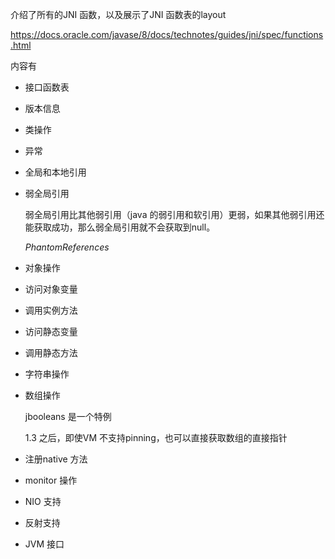 介绍了所有的JNI 函数，以及展示了JNI 函数表的layout  

https://docs.oracle.com/javase/8/docs/technotes/guides/jni/spec/functions.html  

内容有

- 接口函数表

- 版本信息

- 类操作

- 异常

- 全局和本地引用

- 弱全局引用

    弱全局引用比其他弱引用（java 的弱引用和软引用）更弱，如果其他弱引用还能获取成功，那么弱全局引用就不会获取到null。  

    *PhantomReferences*

- 对象操作

- 访问对象变量

- 调用实例方法

- 访问静态变量

- 调用静态方法

- 字符串操作

- 数组操作

    jbooleans 是一个特例

    1.3 之后，即使VM 不支持pinning，也可以直接获取数组的直接指针   

- 注册native 方法

- monitor 操作

- NIO 支持

- 反射支持

- JVM 接口

